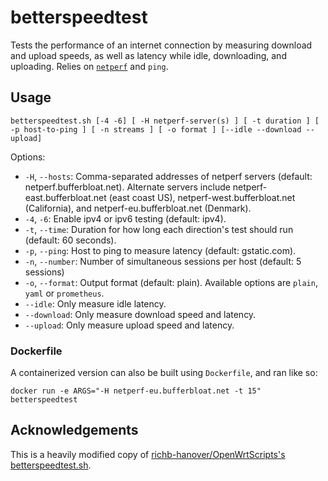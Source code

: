 # betterspeedtest

Tests the performance of an internet connection by measuring download and upload speeds, as well as latency while idle, downloading, and uploading. Relies on [`netperf`](https://github.com/HewlettPackard/netperf) and `ping`.

## Usage 

`betterspeedtest.sh [-4 -6] [ -H netperf-server(s) ] [ -t duration ] [ -p host-to-ping ] [ -n streams ] [ -o format ] [--idle --download --upload]`

Options:
- `-H`, `--hosts`:  Comma-separated addresses of netperf servers (default: netperf.bufferbloat.net). Alternate servers include netperf-east.bufferbloat.net (east coast US), netperf-west.bufferbloat.net (California), and netperf-eu.bufferbloat.net (Denmark).
- `-4`, `-6`:       Enable ipv4 or ipv6 testing (default: ipv4).
- `-t`, `--time`:   Duration for how long each direction's test should run (default: 60 seconds).
- `-p`, `--ping`:   Host to ping to measure latency (default: gstatic.com).
- `-n`, `--number`: Number of simultaneous sessions per host (default: 5 sessions)
- `-o`, `--format`: Output format (default: plain). Available options are `plain`, `yaml` or `prometheus`.
- `--idle`:         Only measure idle latency.
- `--download`:     Only measure download speed and latency.
- `--upload`:       Only measure upload speed and latency.

### Dockerfile

A containerized version can also be built using `Dockerfile`, and ran like so:

`docker run -e ARGS="-H netperf-eu.bufferbloat.net -t 15" betterspeedtest`

## Acknowledgements 

This is a heavily modified copy of [richb-hanover/OpenWrtScripts's betterspeedtest.sh](https://github.com/richb-hanover/OpenWrtScripts/blob/master/betterspeedtest.sh).
